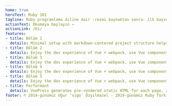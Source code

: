 ```yaml
---
home: true
heroText: Ruby 101
tagline: Ruby programlama diline dair -resmi kaynaktan sonra- ilk başvuru kaynağı
actionText: Okumaya başlayın →
actionLink: /b1/
features:
- title: Bölüm 1
  details: Minimal setup with markdown-centered project structure helps you focus on writing.
- title: Bölüm 2
  details: Enjoy the dev experience of Vue + webpack, use Vue components in markdown, and develop custom themes with Vue.
- title: Bölüm 3
  details: Enjoy the dev experience of Vue + webpack, use Vue components in markdown, and develop custom themes with Vue.
- title: Bölüm 4
  details: Enjoy the dev experience of Vue + webpack, use Vue components in markdown, and develop custom themes with Vue.
- title: Bölüm 5
  details: Enjoy the dev experience of Vue + webpack, use Vue components in markdown, and develop custom themes with Vue.
- title: Performant
  details: VuePress generates pre-rendered static HTML for each page, and runs as an SPA once a page is loaded.
footer: © 2014-günümüz Uğur 'vigo' Özyılmazel - 2019-günümüz Ruby Türkiye topluluğu
---
```

